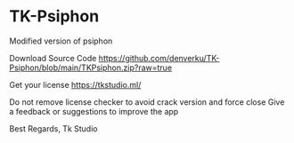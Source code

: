 # TK-Psiphon
Modified version of psiphon

Download Source Code
https://github.com/denverku/TK-Psiphon/blob/main/TKPsiphon.zip?raw=true

Get your license 
https://tkstudio.ml/

Do not remove license checker to avoid crack version and force close
Give a feedback or suggestions to improve the app

Best Regards,
Tk Studio
